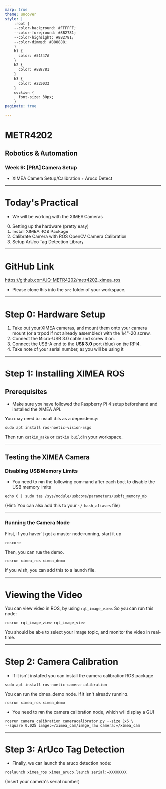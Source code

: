 ```yaml
---
marp: true
theme: uncover
style: |
    :root {
    --color-background: #FFFFFF;
    --color-foreground: #8B2781;
    --color-highlight: #8B2781;
    --color-dimmed: #888888;
    }
    h1 {
      color: #51247A
    }
    h2 {
      color: #8B2781
    }
    h3 {
      color: #220033
    }
    section {
      font-size: 30px;
    }
paginate: true

---
```


# METR4202
## Robotics & Automation
### Week 9: [PRA] Camera Setup
- XIMEA Camera Setup/Calibration + Aruco Detect

---

# Today's Practical
- We will be working with the XIMEA Cameras
0. Setting up the hardware (pretty easy)
1. Install XIMEA ROS Package
2. Calibrate Camera with ROS OpenCV Camera Calibration
3. Setup ArUco Tag Detection Library

---

# GitHub Link
https://github.com/UQ-METR4202/metr4202_ximea_ros
- Please clone this into the `src` folder of your workspace.

---

# Step 0: Hardware Setup
1. Take out your XIMEA cameras, and mount them onto your camera mount (or a tripod if not already assembled) with the 1/4"-20 screw.
2. Connect the Micro-USB 3.0 cable and screw it on.
3. Connect the USB-A end to the **USB 3.0** port (blue) on the RPi4.
4. Take note of your serial number, as you will be using it:
---



# Step 1: Installing XIMEA ROS
## Prerequisites
- Make sure you have followed the Raspberry Pi 4 setup beforehand and installed the XIMEA API.

You may need to install this as a dependency:
```console
sudo apt install ros-noetic-vision-msgs
```
Then run `catkin_make` or `catkin build` in your workspace.

---

## Testing the XIMEA Camera
### Disabling USB Memory Limits
- You need to run the following command after each boot to disable the USB memory limits
```console
echo 0 | sudo tee /sys/module/usbcore/parameters/usbfs_memory_mb
```
(Hint: You can also add this to your `~/.bash_aliases` file)

---

### Running the Camera Node
First, if you haven't got a master node running, start it up
```console
roscore
```
Then, you can run the demo.
```console
rosrun ximea_ros ximea_demo
```
If you wish, you can add this to a launch file.

---

# Viewing the Video
You can view video in ROS, by using `rqt_image_view`.
So you can run this node:
```console
rosrun rqt_image_view rqt_image_view
```
You should be able to select your image topic, and monitor the video in real-time.

---

# Step 2: Camera Calibration
- If it isn't installed you can install the camera calibration ROS package
```console
sudo apt install ros-noetic-camera-calibration
```
You can run the ximea_demo node, if it isn't already running.
```console
rosrun ximea_ros ximea_demo
```
- You need to run the camera calibration node, which will display a GUI
```
rosrun camera_calibration cameracalibrator.py --size 8x6 \
--square 0.025 image:=/ximea_cam/image_raw camera:=/ximea_cam
```

---

# Step 3: ArUco Tag Detection
- Finally, we can launch the aruco detection node:
```
roslaunch ximea_ros ximea_aruco.launch serial:=XXXXXXXX
```
(Insert your camera's serial number)
